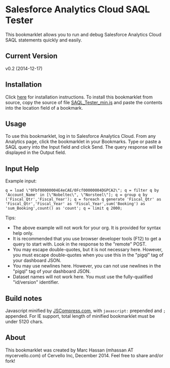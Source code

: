 Salesforce Analytics Cloud SAQL Tester
======================================

This bookmarklet allows you to run and debug Salesforce Analytics Cloud SAQL statements quickly and easily.

Current Version
---------------

v0.2 (2014-12-17)

Installation
------------

Click [here](https://cervello.github.io/Shared/SAQL_Tester.html) for installation instructions. To install this bookmarklet from source, copy the source of file [SAQL_Tester_min.js](https://github.com/Cervello/Shared/blob/master/SAQL_Tester/SAQL_Tester_min.js) and paste the contents into the location field of a bookmark.

Usage
-----

To use this bookmarklet, log in to Salesforce Analytics Cloud. From any Analytics page, click the bookmarklet in your Bookmarks. Type or paste a SAQL query into the Input field and click Send. The query response will be displayed in the Output field.

Input Help
----------

Example input:

`q = load \"0Fbf00000004E4eCAE/0Fcf00000004DGPCA2\"; q = filter q by 'Account_Name' in [\"Nobeltec\", \"Norsteel\"]; q = group q by ('Fiscal_Qtr','Fiscal_Year'); q = foreach q generate 'Fiscal_Qtr' as 'Fiscal_Qtr','Fiscal_Year' as 'Fiscal_Year',sum('Booking') as 'sum_Booking',count() as 'count'; q = limit q 2000;`

Tips:
- The above example will not work for your org. It is provided for syntax help only.
- It is recommended that you use browser developer tools (F12) to get a query to start with. Look in the response to the "remote" POST.
- You may escape double-quotes, but it is not necessary here. However, you must escape double-quotes when you use this in the "pigql" tag of your dashboard JSON.
- You may use newlines here. However, you can not use newlines in the "pigql" tag of your dashboard JSON.
- Dataset names will not work here. You must use the fully-qualified "id/version" identifier.

Build notes
-----------

Javascript minified by [JSCompress.com](http://jscompress.com/), with `javascript:` prepended and `;` appended. For IE support, total length of minified bookmarklet must be under 5120 chars.

About
-----

This bookmarklet was created by Marc Hassan (mhassan AT mycervello.com) of Cervello Inc, December 2014. Feel free to share and/or fork!
